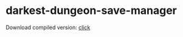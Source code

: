 # darkest-dungeon-save-manager

Download compiled version: [click](http://bit.ly/DarkestSaveManager)
